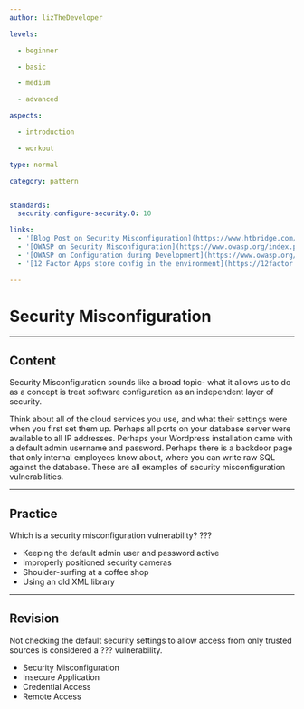 ```yaml
---
author: lizTheDeveloper

levels:

  - beginner

  - basic

  - medium

  - advanced

aspects:

  - introduction

  - workout

type: normal

category: pattern


standards:
  security.configure-security.0: 10

links:
  - '[Blog Post on Security Misconfiguration](https://www.htbridge.com/blog/OWASP-security-misconfiguration.html)'
  - '[OWASP on Security Misconfiguration](https://www.owasp.org/index.php/Top_10_2013-A5-Security_Misconfiguration)'
  - '[OWASP on Configuration during Development](https://www.owasp.org/index.php/Configuration)'
  - '[12 Factor Apps store config in the environment](https://12factor.net/config)'

---
```


# Security Misconfiguration

---
## Content

Security Misconfiguration sounds like a broad topic- what it allows us to do as a concept is treat software configuration as an independent layer of security.

Think about all of the cloud services you use, and what their settings were when you first set them up. Perhaps all ports on your database server were available to all IP addresses. Perhaps your Wordpress installation came with a default admin username and password. Perhaps there is a backdoor page that only internal employees know about, where you can write raw SQL against the database. These are all examples of security misconfiguration vulnerabilities.

---
## Practice

Which is a security misconfiguration vulnerability?
???

* Keeping the default admin user and password active
* Improperly positioned security cameras
* Shoulder-surfing at a coffee shop
* Using an old XML library

---
## Revision

Not checking the default security settings to allow access from only trusted sources is considered a ??? vulnerability.

* Security Misconfiguration
* Insecure Application
* Credential Access
* Remote Access
